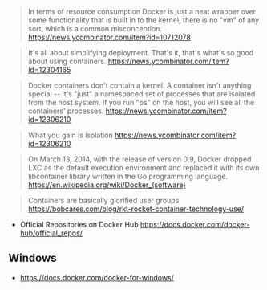 > In terms of resource consumption Docker is just a neat wrapper over some functionality that is built in to the kernel, there is no "vm" of any sort, which is a common misconception.
> https://news.ycombinator.com/item?id=10712078

> It's all about simplifying deployment. That's it, that's what's so good about using containers.
> https://news.ycombinator.com/item?id=12304165

> Docker containers don't contain a kernel. A container isn't anything special -- it's "just" a namespaced set of processes that are isolated from the host system. If you run "ps" on the host, you will see all the containers' processes.
> https://news.ycombinator.com/item?id=12306210

> What you gain is isolation
> https://news.ycombinator.com/item?id=12306210

> On March 13, 2014, with the release of version 0.9, Docker dropped LXC as the default execution environment and replaced it with its own libcontainer library written in the Go programming language.
> https://en.wikipedia.org/wiki/Docker_(software)

> Containers are basically glorified user groups
> https://bobcares.com/blog/rkt-rocket-container-technology-use/

- Official Repositories on Docker Hub https://docs.docker.com/docker-hub/official_repos/

## Windows

- https://docs.docker.com/docker-for-windows/

